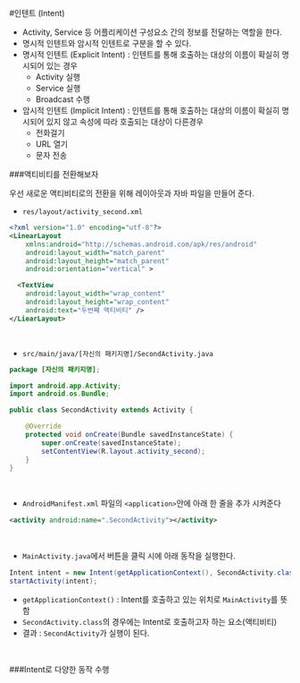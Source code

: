 #인텐트 (Intent)

- Activity, Service 등 어플리케이션 구성요소 간의 정보를 전달하는 역할을 한다.
- 명시적 인텐트와 암시적 인텐트로 구분을 할 수 있다.
 - 명시적 인텐트 (Explicit Intent) : 인텐트를 통해 호출하는 대상의 이름이 확실히 명시되어 있는 경우
	 - Activity 실행
	 - Service 실행
	 - Broadcast 수행
 - 암시적 인텐트 (Implicit Intent) : 인텐트를 통해 호출하는 대상의 이름이 확실히 명시되어 있지 않고 속성에 따라 호출되는 대상이 다른경우
	 - 전화걸기
	 - URL 열기
	 - 문자 전송

###액티비티를 전환해보자

우선 새로운 액티비티로의 전환을 위해 레이아웃과 자바 파일을 만들어 준다.

- `res/layout/activity_second.xml`
```xml
<?xml version="1.0" encoding="utf-8"?>
<LinearLayout
    xmlns:android="http://schemas.android.com/apk/res/android"
    android:layout_width="match_parent"
    android:layout_height="match_parent"
    android:orientation="vertical" >

  <TextView
    android:layout_width="wrap_content"
    android:layout_height="wrap_content"
    android:text="두번째 액티비티" />
</LiearLayout>
```
<br />

-  `src/main/java/[자신의 패키지명]/SecondActivity.java`

```java
package [자신의 패키지명];

import android.app.Activity;
import android.os.Bundle;

public class SecondActivity extends Activity {

    @Override
    protected void onCreate(Bundle savedInstanceState) {
        super.onCreate(savedInstanceState);
        setContentView(R.layout.activity_second);
    }
}

```
<br />

- `AndroidManifest.xml` 파일의 `<application>`안에  아래 한 줄을 추가 시켜준다
```xml
<activity android:name=".SecondActivity"></activity>
```
<br />

- `MainActivity.java`에서 버튼을 클릭 시에 아래 동작을 실행한다.
```java
Intent intent = new Intent(getApplicationContext(), SecondActivity.class);
startActivity(intent);
```
 - `getApplicationContext()` : Intent를 호출하고 있는 위치로 `MainActivity`를 뜻함
 - `SecondActivity.class`의 경우에는 Intent로 호출하고자 하는 요소(액티비티)
 - 결과 : `SecondActivity`가 실행이 된다.
<br />

###Intent로 다양한 동작 수행
